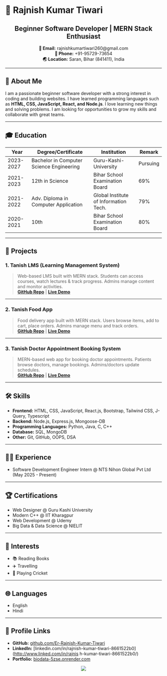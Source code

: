 # 🚀 Rajnish Kumar Tiwari

<div align="center">

  <h2>Beginner Software Developer | MERN Stack Enthusiast</h2>
  <p>
    <b>📧 Email:</b> rajnishkumartiwari260@gmail.com <br>
    <b>📱 Phone:</b> +91-95729-73654 <br>
    <b>🌏 Location:</b> Saran, Bihar (841411), India <br>
  </p>
</div>

---

## 👋 About Me

I am a passionate beginner software developer with a strong interest in coding and building websites. I have learned programming languages such as **HTML, CSS, JavaScript, React, and Node.js**. I love learning new things and solving problems. I am looking for opportunities to grow my skills and collaborate with great teams.

---

## 🎓 Education

| Year         | Degree/Certificate                            | Institution                            | Remark         |
|--------------|-----------------------------------------------|----------------------------------------|---------------|
| 2023-2027    | Bachelor in Computer Science Engineering      | Guru-Kashi-University                  | Pursuing      |
| 2021-2023    | 12th in Science                              | Bihar School Examination Board          | 69%           |
| 2021-2022    | Adv. Diploma in Computer Application         | Global Institute of Information Tech.   | 79%           |
| 2020-2021    | 10th                                         | Bihar School Examination Board          | 80%           |

---

## 💼 Projects

### 1. Tanish LMS (Learning Management System)  
> Web-based LMS built with MERN stack. Students can access courses, watch lectures & track progress. Admins manage content and monitor activities.  
> **[GitHub Repo](https://github.com/Er-Rajnish-Kumar-Tiwari/LMS/)** | **[Live Demo](https://lms-786c.onrender.com/)**

---

### 2. Tanish Food App  
> Food delivery app built with MERN stack. Users browse items, add to cart, place orders. Admins manage menu and track orders.  
> **[GitHub Repo](https://github.com/Er-Rajnish-Kumar-Tiwari/Food)** | **[Live Demo](https://food-fronted.onrender.com/)**

---

### 3. Tanish Doctor Appointment Booking System  
> MERN-based web app for booking doctor appointments. Patients browse doctors, manage bookings. Admins/doctors update schedules.  
> **[GitHub Repo](https://github.com/Er-Rajnish-Kumar-Tiwari/DABS/)** | **[Live Demo](https://doctor-booking-system-jdde.onrender.com/)**

---

## 🛠️ Skills

- **Frontend:** HTML, CSS, JavaScript, React.js, Bootstrap, Tailwind CSS, J-Query, Typescript
- **Backend:** Node.js, Express.js, Mongoose-DB
- **Programming Languages:** Python, Java, C, C++
- **Database:** SQL, MongoDB
- **Other:** Git, GitHub, OOPS, DSA

---

## 👨‍💻 Experience

- Software Development Engineer Intern @ NTS Nihon Global Pvt Ltd (May 2025 - Present)

---

## 🏆 Certifications

- Web Designer @ Guru Kashi University
- Modern C++ @ IIT Kharagpur
- Web Development @ Udemy
- Big Data & Data Science @ NIELIT

---

## 🌟 Interests

- 📚 Reading Books
- ✈️ Travelling
- 🏏 Playing Cricket

---

## 🌐 Languages

- English
- Hindi

---

## 📂 Profile Links

- **GitHub:** [github.com/Er-Rajnish-Kumar-Tiwari](https://github.com/Er-Rajnish-Kumar-Tiwari/)
- **LinkedIn:** [linkedin.com/in/rajnish-kumar-tiwari-8661522b0](http://www.linked.com/in/rajnis h-kumar-tiwari-8661522b0/)
- **Portfolio:** [biodata-5zse.onrender.com](https://biodata-5zse.onrender.com/)


<div align="center">
  <img src="https://capsule-render.vercel.app/api?type=wave&color=gradient&height=100&section=footer&text=Thanks+for+visiting!&fontSize=30"/>
</div>
